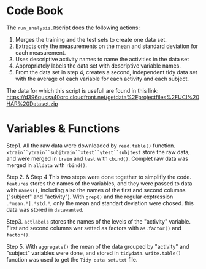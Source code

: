 # Code Book

The `run_analysis.R`script does the following actions:

1. Merges the training and the test sets to create one data set.
2. Extracts only the measurements on the mean and standard deviation for each measurement.
3. Uses descriptive activity names to name the activities in the data set
4. Appropriately labels the data set with descriptive variable names.
5. From the data set in step 4, creates a second, independent tidy data set with the average of each variable for each activity and each subject.

The data for which this script is usefull are found in this link: https://d396qusza40orc.cloudfront.net/getdata%2Fprojectfiles%2FUCI%20HAR%20Dataset.zip

# Variables & Functions

Step1.
All the raw data were downloaded by `read.table()` function.
`xtrain``ytrain``subjtrain``xtest``ytest``subjtest` store the raw data, and were merged in `train` and `test` with `cbind()`.
Complet raw data was merged in `alldata` with `rbind()`. 

Step 2. & Step 4
This two steps were done together to simplifly the code.
`features` stores the names of the variables, and they were passed to data with `names()`, including also the names of the first and second columns ("subject" and "activity").
With `grep()` and the regular exptression `.*mean.*|.*std.*`, only the mean and standart deviation were chosed. this data was stored in `datawanted`.

Step3.
`actlabels` stores the names of the levels of the "activity" variable.
First and second columns wer setted as factors with `as.factor()` and `factor()`.

Step 5. 
With `aggregate()` the mean of the data grouped by "activity" and "subject" variables were done, and stored in `tidydata`. 
`write.table()` function was used to get the `Tidy data set.txt` file.
